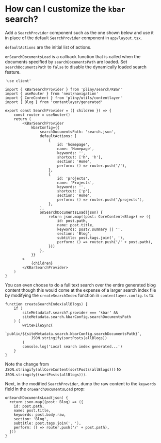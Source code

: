 # How can I customize the `kbar` search?

Add a `SearchProvider` component such as the one shown below and use it in place of the default `SearchProvider` component in `app/layout.tsx`.

`defaultActions` are the initial list of actions.

`onSearchDocumentsLoad` is a callback function that is called when the documents specified by `searchDocumentsPath` are loaded. Set `searchDocumentsPath` to `false` to disable the dynamically loaded search feature.

```tsx
'use client'

import { KBarSearchProvider } from 'pliny/search/KBar'
import { useRouter } from 'next/navigation'
import { CoreContent } from 'pliny/utils/contentlayer'
import { Blog } from 'contentlayer/generated'

export const SearchProvider = ({ children }) => {
    const router = useRouter()
    return (
        <KBarSearchProvider
            kbarConfig={{
                searchDocumentsPath: 'search.json',
                defaultActions: [
                    {
                        id: 'homepage',
                        name: 'Homepage',
                        keywords: '',
                        shortcut: ['h', 'h'],
                        section: 'Home',
                        perform: () => router.push('/'),
                    },
                    {
                        id: 'projects',
                        name: 'Projects',
                        keywords: '',
                        shortcut: ['p'],
                        section: 'Home',
                        perform: () => router.push('/projects'),
                    },
                ],
                onSearchDocumentsLoad(json) {
                    return json.map((post: CoreContent<Blog>) => ({
                        id: post.path,
                        name: post.title,
                        keywords: post?.summary || '',
                        section: 'Blog',
                        subtitle: post.tags.join(', '),
                        perform: () => router.push('/' + post.path),
                    }))
                },
            }}
        >
            {children}
        </KBarSearchProvider>
    )
}
```

You can even choose to do a full text search over the entire generated blog content though this would come at the expense of a larger search index file by modifying the `createSearchIndex` function in `contentlayer.config.ts` to:

```tsx
function createSearchIndex(allBlogs) {
    if (
        siteMetadata?.search?.provider === 'kbar' &&
        siteMetadata.search.kbarConfig.searchDocumentsPath
    ) {
        writeFileSync(
            `public/${siteMetadata.search.kbarConfig.searchDocumentsPath}`,
            JSON.stringify(sortPosts(allBlogs))
        )
        console.log('Local search index generated...')
    }
}
```

Note the change from `JSON.stringify(allCoreContent(sortPosts(allBlogs)))` to `JSON.stringify((sortPosts(allBlogs)))`.

Next, in the modified `SearchProvider`, dump the raw content to the `keywords` field in the `onSearchDocumentsLoad` prop:

```tsx
onSearchDocumentsLoad(json) {
  return json.map((post: Blog) => ({
    id: post.path,
    name: post.title,
    keywords: post.body.raw,
    section: 'Blog',
    subtitle: post.tags.join(', '),
    perform: () => router.push('/' + post.path),
  }))
}
```
